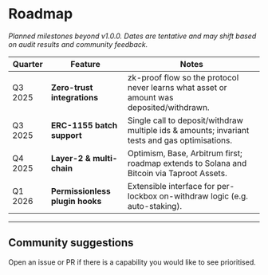 # Roadmap

_Planned milestones beyond v1.0.0. Dates are tentative and may shift based on audit results and community feedback._

| Quarter | Feature | Notes |
|---------|---------|-------|
| Q3 2025 | **Zero-trust integrations** | zk-proof flow so the protocol never learns what asset or amount was deposited/withdrawn. |
| Q3 2025 | **ERC-1155 batch support** | Single call to deposit/withdraw multiple ids & amounts; invariant tests and gas optimisations. |
| Q4 2025 | **Layer-2 & multi-chain** | Optimism, Base, Arbitrum first; roadmap extends to Solana and Bitcoin via Taproot Assets. |
| Q1 2026 | **Permissionless plugin hooks** | Extensible interface for per-lockbox on-withdraw logic (e.g. auto-staking). |

---

## Community suggestions

Open an issue or PR if there is a capability you would like to see prioritised.
